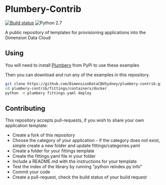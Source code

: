 # Plumbery-Contrib

[![Build status](https://img.shields.io/travis/DimensionDataCBUSydney/plumbery-contrib.svg)](https://travis-ci.org/DimensionDataCBUSydney/plumbery-contrib)  ![Python 2.7](https://img.shields.io/badge/python-2.7-blue.svg)


A public repository of templates for provisioning applications into the Dimension Data Cloud

## Using

You will need to install [Plumbery](https://pypi.python.org/pypi/plumbery) from PyPi to use these examples

Then you can download and run any of the examples in this repository.

```bash
git clone https://github.com/DimensionDataCBUSydney/plumbery-contrib.git
cd plumbery-contrib/fittings/containers/docker
python -m plumbery fittings.yaml deploy
```

## Contributing

This repository accepts pull-requests, if you wish to share your own application template:

* Create a fork of this repository
* Choose the category of your application - if the category does not exist, simple create a new folder and update fittings/categories.yaml
* Create a folder for your fittings template
* Create the fittings.yaml file in your folder
* Include a README.md with the instructions for your template
* Test the index of the library by running "python reindex.py info"
* Commit your code
* Create a pull-request, check the build status of your build request
